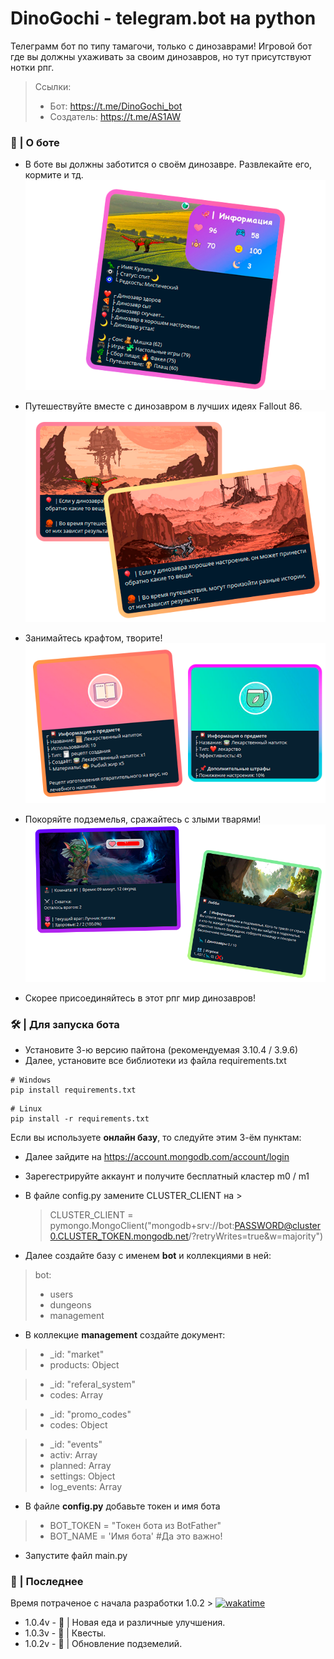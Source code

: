 # DinoGochi - telegram.bot на python
Телеграмм бот по типу тамагочи, только с динозаврами!
Игровой бот где вы должны ухаживать за своим динозавров, но тут присутствуют нотки рпг.

 > Ссылки:
 > - Бот: https://t.me/DinoGochi_bot
 > - Создатель: https://t.me/AS1AW

### 🦕 | О боте

- В боте вы должны заботится о своём динозавре. Развлекайте его, кормите и тд.
![Профиль](images/preview/profile_i.png)

- Путешествуйте вместе с динозавром в лучших идеях Fallout 86.
![Профиль](images/preview/journey_i.png)

- Занимайтесь крафтом, творите!
![Крафт](images/preview/craft_i.png)

- Покоряйте подземелья, сражайтесь с злыми тварями!
![Подземелья](images/preview/dungeons_i.png)

- Скорее присоединяйтесь в этот рпг мир динозавров!

### 🛠 | Для запуска бота
- Установите 3-ю версию пайтона (рекомендуемая 3.10.4 / 3.9.6)
- Далее, установите все библиотеки из файла requirements.txt
>
    # Windows
    pip install requirements.txt

>
    # Linux
    pip install -r requirements.txt

Если вы используете **онлайн базу**, то следуйте этим 3-ём пунктам:

- Далее зайдите на https://account.mongodb.com/account/login
- Зарегестрируйте аккаунт и получите бесплатный кластер m0 / m1
- В файле config.py замените CLUSTER_CLIENT на >

  > CLUSTER_CLIENT = pymongo.MongoClient("mongodb+srv://bot:PASSWORD@cluster0.CLUSTER_TOKEN.mongodb.net/<dbname>?retryWrites=true&w=majority")

- Далее создайте базу с именем **bot** и коллекциями в ней:

 > bot:
 > - users
 > - dungeons
 > - management

- В коллекцие **management** создайте документ:

 > - _id: "market"
 > - products: Object

 > - _id: "referal_system"
 > - codes: Array

 > - _id: "promo_codes"
 > - codes: Object

 > - _id: "events"
 > - activ: Array
 > - planned: Array
 > - settings: Object
 > - log_events: Array

- В файле **config.py** добавьте токен и имя бота

> - BOT_TOKEN = "Токен бота из BotFather"
> - BOT_NAME = 'Имя бота' #Да это важно!

- Запустите файл main.py

### 📜 | Последнее

Время потраченое с начала разработки 1.0.2 > <a href="https://wakatime.com/badge/github/Rimuwu/DinoGochi"><img src="https://wakatime.com/badge/github/Rimuwu/DinoGochi.svg" alt="wakatime"></a>

- 1.0.4v - 🌭 | Новая еда и различные улучшения.
- 1.0.3v - 📜 | Квесты.
- 1.0.2v - 🗻 | Обновление подземелий.
